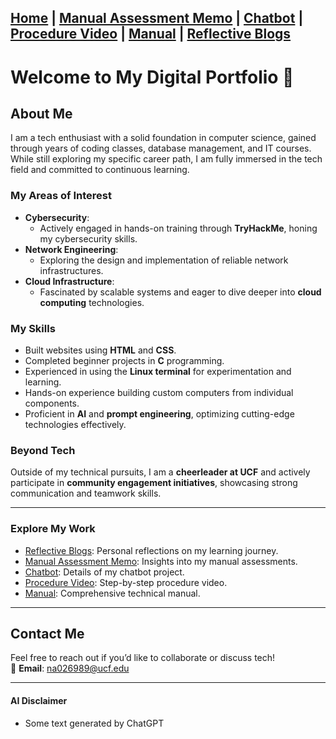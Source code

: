 [Home](index.md) | [Manual Assessment Memo](manual_assessment_memo.md) | [Chatbot](chatbot.md) | [Procedure Video](procedure_video.md) | [Manual](manual.md) | [Reflective Blogs](reflective_blogs.md) 
---

# Welcome to My Digital Portfolio 🎉

## About Me  
I am a tech enthusiast with a solid foundation in computer science, gained through years of coding classes, database management, and IT courses. While still exploring my specific career path, I am fully immersed in the tech field and committed to continuous learning.  

### **My Areas of Interest**  
- **Cybersecurity**:  
  - Actively engaged in hands-on training through **TryHackMe**, honing my cybersecurity skills.  
- **Network Engineering**:  
  - Exploring the design and implementation of reliable network infrastructures.  
- **Cloud Infrastructure**:  
  - Fascinated by scalable systems and eager to dive deeper into **cloud computing** technologies.  

### **My Skills**  
- Built websites using **HTML** and **CSS**.  
- Completed beginner projects in **C** programming.  
- Experienced in using the **Linux terminal** for experimentation and learning.  
- Hands-on experience building custom computers from individual components.  
- Proficient in **AI** and **prompt engineering**, optimizing cutting-edge technologies effectively.  

### **Beyond Tech**  
Outside of my technical pursuits, I am a **cheerleader at UCF** and actively participate in **community engagement initiatives**, showcasing strong communication and teamwork skills.

---

### **Explore My Work**
- [Reflective Blogs](reflective_blogs.md): Personal reflections on my learning journey.
- [Manual Assessment Memo](manual_assessment_memo.md): Insights into my manual assessments.
- [Chatbot](chatbot.md): Details of my chatbot project.
- [Procedure Video](procedure_video.md): Step-by-step procedure video.
- [Manual](manual.md): Comprehensive technical manual.

---

## Contact Me  
Feel free to reach out if you’d like to collaborate or discuss tech!  
📧 **Email**: [na026989@ucf.edu](mailto:na026989@ucf.edu)  

---




#### **AI Disclaimer** 
- Some text generated by ChatGPT
